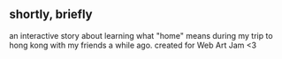 ## shortly, briefly

an interactive story about learning what "home" means during my trip to hong kong with my friends a while ago. created for Web Art Jam <3